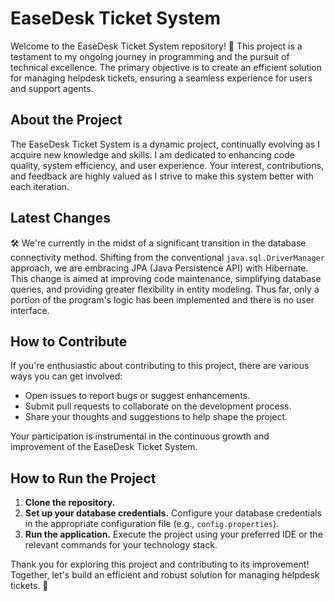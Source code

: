 # EaseDesk Ticket System

Welcome to the EaseDesk Ticket System repository! 🚀 This project is a testament to my ongoing journey in programming and the pursuit of technical excellence. The primary objective is to create an efficient solution for managing helpdesk tickets, ensuring a seamless experience for users and support agents.

## About the Project

The EaseDesk Ticket System is a dynamic project, continually evolving as I acquire new knowledge and skills. I am dedicated to enhancing code quality, system efficiency, and user experience. Your interest, contributions, and feedback are highly valued as I strive to make this system better with each iteration.

## Latest Changes

🛠️ We're currently in the midst of a significant transition in the database connectivity method. Shifting from the conventional `java.sql.DriverManager` approach, we are embracing JPA (Java Persistence API) with Hibernate. This change is aimed at improving code maintenance, simplifying database queries, and providing greater flexibility in entity modeling.
Thus far, only a portion of the program's logic has been implemented and there is no user interface.
## How to Contribute

If you're enthusiastic about contributing to this project, there are various ways you can get involved:

- Open issues to report bugs or suggest enhancements.
- Submit pull requests to collaborate on the development process.
- Share your thoughts and suggestions to help shape the project.

Your participation is instrumental in the continuous growth and improvement of the EaseDesk Ticket System.

## How to Run the Project

1. **Clone the repository.**
2. **Set up your database credentials.**
   Configure your database credentials in the appropriate configuration file (e.g., `config.properties`).
3. **Run the application.**
   Execute the project using your preferred IDE or the relevant commands for your technology stack.

Thank you for exploring this project and contributing to its improvement! Together, let's build an efficient and robust solution for managing helpdesk tickets. 🎉
